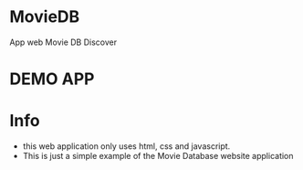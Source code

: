 # MovieDB
App web Movie DB Discover

# DEMO APP

# Info
+ this web application only uses html, css and javascript.
+ This is just a simple example of the Movie Database website application
